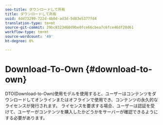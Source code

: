 ```yaml
---
seo-title: ダウンロードして所有
title: ダウンロードして所有
uuid: 4dd73299-722d-4b0d-ad3d-5d83e5377fd4
translation-type: tm+mt
source-git-commit: 29bc8323460d9be0fce66cbea7c6fce46df20d61
workflow-type: tm+mt
source-wordcount: '49'
ht-degree: 0%

---
```



# Download-To-Own {#download-to-own}

DTO(Download-to-Own)使用モデルを使用すると、ユーザーはコンテンツをダウンロードしてオンラインまたはオフラインで使用でき、コンテンツの永久的なライセンスが発行されます。 ライセンスを要求する場合、ユーザーは認証を受けて、ユーザーがコンテンツを購入したかどうかをサーバーが確認できるようにする必要があります。
